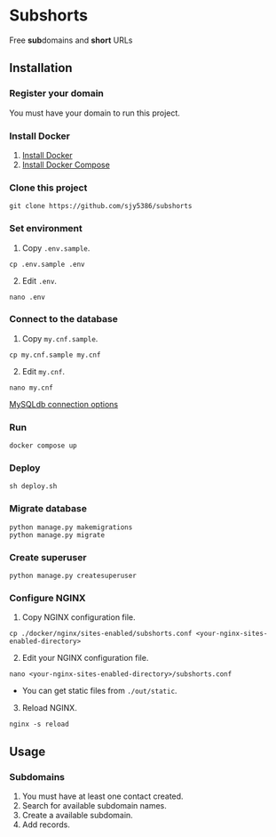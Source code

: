 # Subshorts

Free **sub**domains and **short** URLs

## Installation

### Register your domain

You must have your domain to run this project.

### Install Docker

1. [Install Docker](https://docs.docker.com/engine/install/)
2. [Install Docker Compose](https://docs.docker.com/compose/install/)

### Clone this project

```shell
git clone https://github.com/sjy5386/subshorts
```

### Set environment

1. Copy `.env.sample`.

```shell
cp .env.sample .env
```

2. Edit `.env`.

```shell
nano .env
```

### Connect to the database

1. Copy `my.cnf.sample`.

```shell
cp my.cnf.sample my.cnf
```

2. Edit `my.cnf`.

```shell
nano my.cnf
```

[MySQLdb connection options](https://mysqlclient.readthedocs.io/user_guide.html#functions-and-attributes)

### Run

```shell
docker compose up
```

### Deploy

```shell
sh deploy.sh
```

### Migrate database

```shell
python manage.py makemigrations
python manage.py migrate
```

### Create superuser

```shell
python manage.py createsuperuser
```

### Configure NGINX

1. Copy NGINX configuration file.

```shell
cp ./docker/nginx/sites-enabled/subshorts.conf <your-nginx-sites-enabled-directory>
```

2. Edit your NGINX configuration file.

```shell
nano <your-nginx-sites-enabled-directory>/subshorts.conf
```

* You can get static files from `./out/static`.

3. Reload NGINX.

```shell
nginx -s reload
```

## Usage

### Subdomains

1. You must have at least one contact created.
2. Search for available subdomain names.
3. Create a available subdomain.
4. Add records.
